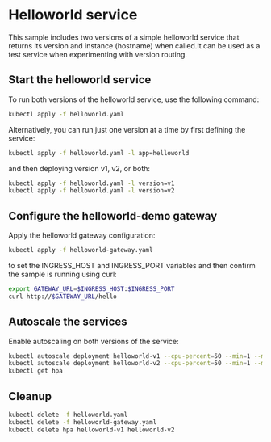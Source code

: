 # Helloworld service

This sample includes two versions of a simple helloworld service that returns its version
and instance (hostname) when called.It can be used as a test service when experimenting with version routing.

## Start the helloworld service

To run both versions of the helloworld service, use the following command:

```bash
kubectl apply -f helloworld.yaml
```

Alternatively, you can run just one version at a time by first defining the service:

```bash
kubectl apply -f helloworld.yaml -l app=helloworld
```

and then deploying version v1, v2, or both:

```bash
kubectl apply -f helloworld.yaml -l version=v1
kubectl apply -f helloworld.yaml -l version=v2
```

## Configure the helloworld-demo gateway

Apply the helloworld gateway configuration:

```bash
kubectl apply -f helloworld-gateway.yaml
```

to set the INGRESS_HOST and INGRESS_PORT variables and then confirm the sample is running using curl:

```bash
export GATEWAY_URL=$INGRESS_HOST:$INGRESS_PORT
curl http://$GATEWAY_URL/hello
```

## Autoscale the services

Enable autoscaling on both versions of the service:

```bash
kubectl autoscale deployment helloworld-v1 --cpu-percent=50 --min=1 --max=10
kubectl autoscale deployment helloworld-v2 --cpu-percent=50 --min=1 --max=10
kubectl get hpa
```

## Cleanup

```bash
kubectl delete -f helloworld.yaml
kubectl delete -f helloworld-gateway.yaml
kubectl delete hpa helloworld-v1 helloworld-v2
```